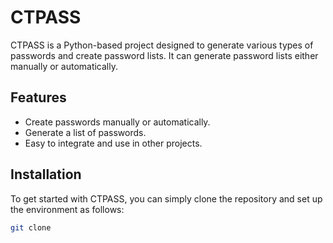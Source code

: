 # CTPASS

CTPASS is a Python-based project designed to generate various types of passwords and create password lists. It can generate password lists either manually or automatically.

## Features
- Create passwords manually or automatically.
- Generate a list of passwords.
- Easy to integrate and use in other projects.

## Installation

To get started with CTPASS, you can simply clone the repository and set up the environment as follows:

```bash
git clone 
